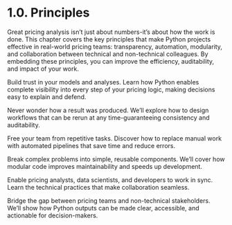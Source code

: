 # 1.0. Principles

Great pricing analysis isn’t just about numbers-it’s about how the work is done. This chapter covers the key principles that make Python projects effective in real-world pricing teams: transparency, automation, modularity, and collaboration between technical and non-technical colleagues. By embedding these principles, you can improve the efficiency, auditability, and impact of your work.

Build trust in your models and analyses. Learn how Python enables complete visibility into every step of your pricing logic, making decisions easy to explain and defend.

Never wonder how a result was produced. We’ll explore how to design workflows that can be rerun at any time-guaranteeing consistency and auditability.

Free your team from repetitive tasks. Discover how to replace manual work with automated pipelines that save time and reduce errors.

Break complex problems into simple, reusable components. We’ll cover how modular code improves maintainability and speeds up development.

Enable pricing analysts, data scientists, and developers to work in sync. Learn the technical practices that make collaboration seamless.

Bridge the gap between pricing teams and non-technical stakeholders. We’ll show how Python outputs can be made clear, accessible, and actionable for decision-makers.
